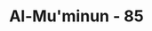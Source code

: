 ---
title: "Al-Mu'minun - 85"
no: 85
arabic_no: ٨٥
ayah: سَيَقُوْلُوْنَ لِلّٰهِ ۗقُلْ اَفَلَا تَذَكَّرُوْنَ 
translation: "Mereka akan menjawab, “Milik Allah.” Katakanlah, “Maka apakah kamu tidak ingat?”"
tafsir: "Pada ayat ini Allah memerintahkan kepada Nabi Muhammad saw supaya menanyakan kepada orang-orang kafir yang mengatakan bahwa tidak mungkin Allah kuasa menghidupkan kembali orang yang telah mati sedang tulang belulangnya telah remuk menjadi tanah dan tak mungkin Dia mengumpulkan mereka di padang Mahsyar nanti. Siapakah yang memiliki bumi dan segala yang ada padanya? Orang-orang kafir diminta untuk menjawab pertanyaan ini. Pada dasarnya mereka akan menjawab bahwa pemiliknya dan yang berkuasa atasnya ialah Allah, karena demikianlah kepercayaan nenek moyang mereka. Hanya mereka telah jauh menyimpang dari agama tauhid yang murni dan akidah mereka telah dikotori kepercayaan yang tidak benar dan menyesatkan. Oleh sebab itu, Allah mengemukakan pertanyaan ini kepada mereka seakan-akan mereka tidak mengetahuinya sama sekali atau telah melupakannya."
---